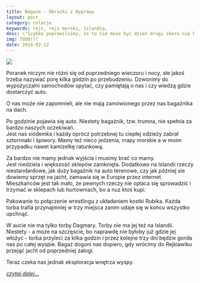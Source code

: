 ```yaml
---
title: Bagaże - Obrazki z Wyprawy
layout: post
category: relacje
keywords: rejs, rejs morski, Islandia, 
desc: \"Szybko poprawiliśmy, że to nie może być dzień drugi skoro nie było jeszcze nocy.\" Relacja z rejsu Islandia - Wyspy Owcze - Szkocja - Hebrydy - Mann - Irlandia.
img: TODO!!!
date: 2014-02-12
---
```


![](https://draftin.com:443/images/673?token=mzsIu500BG6rhgSiqsyXgFuGvn3gtofuer3PIu6jotHj2neJLlHkqAAydKKPenGb36kku_GjVtF6iK-DVi7NZSk) 

Poranek niczym nie różni się od poprzedniego wieczoru i nocy, ale jakoś trzeba nazywać porę kilka godzin po przebudzeniu. Dzwonimy 
do wypożyczalni samochodów spytać, czy pamiętają o nas i czy wiedzą gdzie dostarczyć auto. 
  
O nas może nie zapomnieli, ale nie mają zamówionego przez nas bagażnika na dach.   

Po godzinie pojawia się auto. Niestety bagażnik, tzw. trumna, nie spełnia za bardzo naszych oczekiwań.   
Jest nas siódemka i każdy oprócz potrzebnej tu ciepłej odzieży zabrał sztormiaki i śpiwory. Mamy też nieco jedzenia, 
mapy morskie a w moim przypadku nawet kamizelkę ratunkową.  

Za bardzo nie mamy jednak wyjścia i musimy brać co mamy.   
Jest niedziela i większość sklepów zamknięta. Dodatkowo na Islandii rzeczy niestandardowe, jak duży bagażnik na auto terenowe, 
czy jak później sie dowiemy sprzęt na jacht, zamawia się w Europie przez internet. Mieszkańców jest tak mało, że pewnych 
rzeczy nie opłaca się sprowadzić i trzymać w sklepach lub hurtowniach, bo a nuz ktoś kupi. 

Pakowanie to połączenie wrestlingu z układaniem kostki Rubika. Każda torba trafia przynajmniej w trzy miejsca zanim udaje 
się w końcu wszystko upchnąć.  

W aucie nie ma tylko torby Dagmary. Torby nie ma jej też na Islandii.  
Niestety - a może na szczęście, bo naprawdę nie byłoby już gdzie jej włożyć - torba przyleci za kilka godzin i przez kolejne trzy dni będzie goniła nas po całej wyspie.
Bagaż dogoni nas dopiero, gdy wrócimy do Rejkiawiku przejąć jacht od poprzedniej załogi.  

Teraz czeka nas jednak eksploracja wnętrza wyspy.  

*[czytaj dalej...](/obrazki-z-wyprawy/tybet.html)*